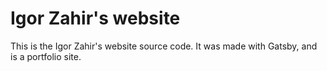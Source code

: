 # Igor Zahir's website

This is the Igor Zahir's website source code. It was made with Gatsby, and is a portfolio site.
